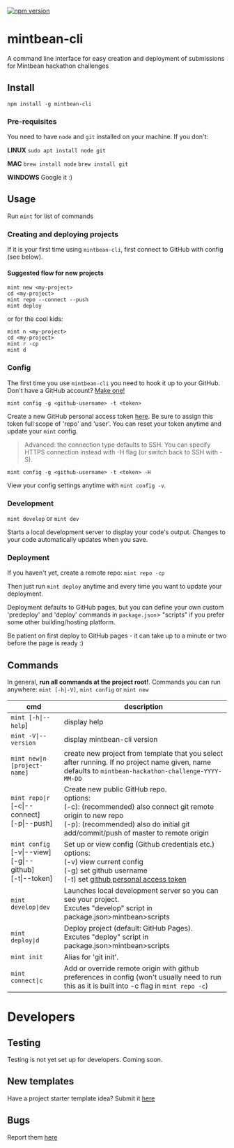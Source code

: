 [![npm version](https://badge.fury.io/js/mintbean-cli.svg)](https://badge.fury.io/js/mintbean-cli)

# mintbean-cli

A command line interface for easy creation and deployment of submissions for Mintbean hackathon challenges

## Install

`npm install -g mintbean-cli`

### Pre-requisites
You need to have `node` and `git` installed on your machine. If you don't:

**LINUX**  `sudo apt install node git`

**MAC**  `brew install node`  `brew install git`

**WINDOWS** Google it :)

## Usage
Run `mint` for list of commands

### Creating and deploying projects
If it is your first time using `mintbean-cli`, first connect to GitHub with config (see below).

#### Suggested flow for new projects

```shell
mint new <my-project>
cd <my-project>
mint repo --connect --push
mint deploy
```

or for the cool kids:

```shell
mint n <my-project>
cd <my-project>
mint r -cp
mint d
```
### Config
The first time you use `mintbean-cli` you need to hook it up to your GitHub. Don't have a GitHub account? [Make one!](https://github.com/join)

`mint config -g <github-username> -t <token>`

Create a new GitHub personal access token [here](https://github.com/settings/tokens). Be sure to assign this token full scope of 'repo' and 'user'. You can reset your token anytime and update your `mint` config.

> Advanced: the connection type defaults to SSH. You can specify HTTPS connection instead with -H flag (or switch back to SSH with -S).

`mint config -g <github-username> -t <token> -H`

View your config settings anytime with `mint config -v`.

### Development
`mint develop` or `mint dev`

Starts a local development server to display your code's output. Changes to your code automatically updates when you save. 

### Deployment
If you haven't yet, create a remote repo: `mint repo -cp`

Then just run `mint deploy` anytime and every time you want to update your deployment.

Deployment defaults to GitHub pages, but you can define your own custom 'predeploy' and 'deploy' commands in `package.json`> "scripts" if you prefer some other building/hosting platform.

Be patient on first deploy to GitHub pages - it can take up to a minute or two before the page is ready :)

## Commands
In general, **run all commands at the project root!**. Commands you can run anywhere: `mint [-h|-V]`, `mint config` or `mint new`

| cmd                              | description                                                                                       |
| -------------------------------- | ------------------------------------------------------------------------------------------------- |
|`mint [-h\|--help`]          | display help             |
| `mint -V\|--version`         | display mintbean-cli version             |
| `mint new\|n [project-name]` | create new project from template that you select after running. If no project name given, name defaults to `mintbean-hackathon-challenge-YYYY-MM-DD` |
| `mint repo\|r` <br> [-c\|--connect]<br>  [-p\|--push]         | Create new public GitHub repo. <br> options: <br>(-c): (recommended) also connect git remote origin to new repo <br> (-p): (recommended) also do initial git add/commit/push of master to remote origin |
| `mint config` <br>  [-v\|--view] <br>  [-g\|--github] <br>  [-t\|--token]       | Set up or view config (Github credentials etc.)   <br>   options: <br> (-v) view current config<br>(-g) set github username <br>(-t) set [github personal access token](https://docs.github.com/en/github/authenticating-to-github/creating-a-personal-access-token)              |
| `mint develop\|dev`                    | Launches local development server so you can see your project. <br> Excutes "develop" script in package.json>mintbean>scripts     |
| `mint deploy\|d`                    | Deploy project (default: GitHub Pages). <br> Excutes "deploy" script in package.json>mintbean>scripts     |
| `mint init`              | Alias for 'git init'.                      |
| `mint connect\|c`              | Add or override remote origin with github preferences in config (won't usually need to run this as it is built into -c flag in `mint repo -c`)        |


# Developers

## Testing
Testing is not yet set up for developers. Coming soon.

## New templates
Have a project starter template idea? Submit it [here](https://github.com/clairefro/mintbean-cli/issues/new?assignees=&labels=template&template=template-proposal.md&title=Template+proposal%3A+)

## Bugs
Report them [here](https://github.com/clairefro/mintbean-cli/issues/new?assignees=&labels=&template=bug_report.md&title=)
